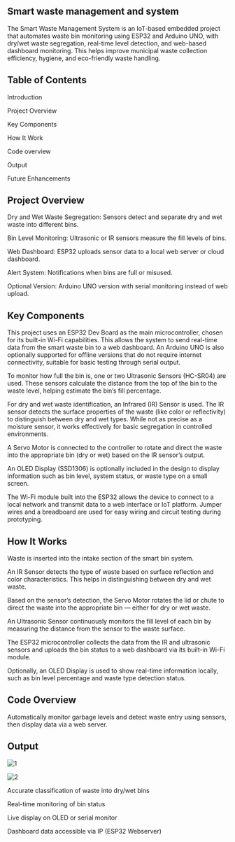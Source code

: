 
## Smart waste management and system
The Smart Waste Management System is an IoT-based embedded project that automates waste bin monitoring using ESP32 and Arduino UNO, with dry/wet waste segregation, real-time level detection, and web-based dashboard monitoring. This helps improve municipal waste collection efficiency, hygiene, and eco-friendly waste handling.


## Table of Contents
Introduction

Project Overview

Key Components

How It Work

Code overview

 Output

Future Enhancements
## Project Overview
Dry and Wet Waste Segregation: Sensors detect and separate dry and wet waste into different bins.

Bin Level Monitoring: Ultrasonic or IR sensors measure the fill levels of bins.

Web Dashboard: ESP32 uploads sensor data to a local web server or cloud dashboard.

Alert System: Notifications when bins are full or misused.

Optional Version: Arduino UNO version with serial monitoring instead of web upload.





## Key Components
This project uses an ESP32 Dev Board as the main microcontroller, chosen for its built-in Wi-Fi capabilities. This allows the system to send real-time data from the smart waste bin to a web dashboard. An Arduino UNO is also optionally supported for offline versions that do not require internet connectivity, suitable for basic testing through serial output.

To monitor how full the bin is, one or two Ultrasonic Sensors (HC-SR04) are used. These sensors calculate the distance from the top of the bin to the waste level, helping estimate the bin’s fill percentage.

For dry and wet waste identification, an Infrared (IR) Sensor is used. The IR sensor detects the surface properties of the waste (like color or reflectivity) to distinguish between dry and wet types. While not as precise as a moisture sensor, it works effectively for basic segregation in controlled environments.

A Servo Motor is connected to the controller to rotate and direct the waste into the appropriate bin (dry or wet) based on the IR sensor’s output.

An OLED Display (SSD1306) is optionally included in the design to display information such as bin level, system status, or waste type on a small screen.

The Wi-Fi module built into the ESP32 allows the device to connect to a local network and transmit data to a web interface or IoT platform. Jumper wires and a breadboard are used for easy wiring and circuit testing during prototyping.










## How It Works
Waste is inserted into the intake section of the smart bin system.

An IR Sensor detects the type of waste based on surface reflection and color characteristics. This helps in distinguishing between dry and wet waste.

Based on the sensor’s detection, the Servo Motor rotates the lid or chute to direct the waste into the appropriate bin — either for dry or wet waste.

An Ultrasonic Sensor continuously monitors the fill level of each bin by measuring the distance from the sensor to the waste surface.

The ESP32 microcontroller collects the data from the IR and ultrasonic sensors and uploads the bin status to a web dashboard via its built-in Wi-Fi module.

Optionally, an OLED Display is used to show real-time information locally, such as bin level percentage and waste type detection status.




## Code Overview

Automatically monitor garbage levels and detect waste entry using sensors, then display data via a web server.

## Output
![1](https://github.com/user-attachments/assets/857381f6-0337-48ef-81c2-137fb5b912da)

![2](https://github.com/user-attachments/assets/e1e8eaf3-d3d9-477b-b6c8-a62b9350a634)

Accurate classification of waste into dry/wet bins

Real-time monitoring of bin status

Live display on OLED or serial monitor

Dashboard data accessible via IP (ESP32 Webserver)


